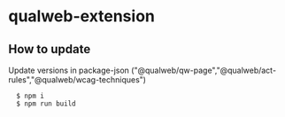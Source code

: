 # qualweb-extension
## How to update

Update versions in package-json ("@qualweb/qw-page","@qualweb/act-rules","@qualweb/wcag-techniques")

```shell
  $ npm i
  $ npm run build
```
